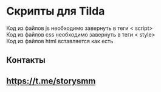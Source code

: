 <h1>Скрипты для Tilda</h1>

<div>Код из файлов js необходимо завернуть в теги < script></ script></div>
<div>Код из файлов css необходимо завернуть в теги < style></ style></div>
<div>Код из файлов html вставляется как есть</div>

<h2>Контакты<h2>
<a href="https://t.me/storysmm">https://t.me/storysmm<a>